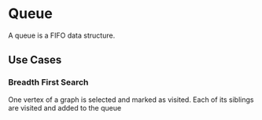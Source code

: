 # Queue

A queue is a FIFO data structure.

## Use Cases

### Breadth First Search

One vertex of a graph is selected and marked as visited. Each of its siblings are visited and added to the queue
